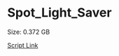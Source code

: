 # Spot_Light_Saver

Size: 0.372 GB

[Script Link](https://github.com/liuyal/Archive/blob/master/Python/Utilities/Miscellaneous/spotlight_saver.py)